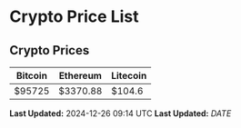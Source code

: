 # Crypto Price List

## Crypto Prices
| Bitcoin | Ethereum | Litecoin |
| ------- | -------- | -------- |
| $95725 | $3370.88 | $104.6 |
**Last Updated:** 2024-12-26 09:14 UTC
**Last Updated:** $DATE$

